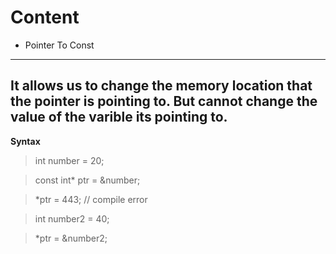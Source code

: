 # Content

* Pointer To Const

-----

## It allows us to change the memory location that the pointer is pointing to. But cannot change the value of the varible its pointing to.

**Syntax**

> int number = 20;

> const int* ptr = &number; 

> *ptr = 443; // compile error 

> int number2 = 40;

> *ptr = &number2;
